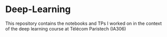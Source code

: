 # Deep-Learning
This repository contains the notebooks and TPs I worked on in the context of the deep learning course at Télécom Paristech (IA306)

